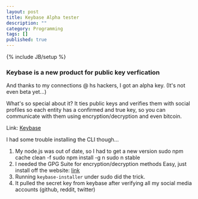 ```yaml
---
layout: post
title: Keybase Alpha tester
description: ""
category: Programming
tags: []
published: true
---
```


{% include JB/setup %}

### Keybase is a new product for public key verfication

And thanks to my connections @ hs hackers, I got an alpha key. (It's not even beta yet...)

What's so special about it? It ties public keys and verifies them with social profiles so each entity has a confirmed and true key, so you can communicate with them using encryption/decryption and even bitcoin.

Link:
[Keybase](https://keybase.io/)

I had some trouble installing the CLI though...
1. My node.js was out of date, so I had to get a new version
	sudo npm cache clean -f
    sudo npm install -g n
    sudo n stable
2. I needed the GPG Suite for encryption/decryption methods
Easy, just install off the website: [link](https://gpgtools.org/)
3. Running `keybase-installer` under sudo did the trick.
4. It pulled the secret key from keybase after verifying all my social media accounts (github, reddit, twitter) 


